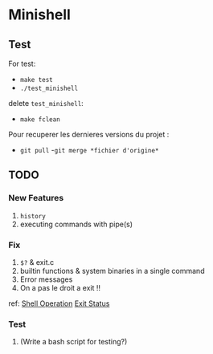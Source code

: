 # Minishell

## Test

For test:
- `make test`
- `./test_minishell`

delete `test_minishell`:
- `make fclean`

Pour recuperer les dernieres versions du projet :
- `git pull`
-`git merge *fichier d'origine*`

## TODO

### New Features
1. `history`
2. executing commands with pipe(s)

### Fix
1. `$?` & exit.c 
2. builtin functions & system binaries in a single command
3. Error messages
4. On a pas le droit a exit !!

ref:
[Shell Operation](https://www.gnu.org/savannah-checkouts/gnu/bash/manual/html_node/Shell-Operation.html)
[Exit Status](https://www.gnu.org/savannah-checkouts/gnu/bash/manual/html_node/Exit-Status.html)


### Test
1. (Write a bash script for testing?) 
